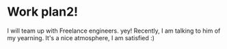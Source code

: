 # Work plan2!
I will team up with Freelance engineers. yey!
Recently, I am talking to him of my yearning. It's a nice atmosphere, I am satisfied :)